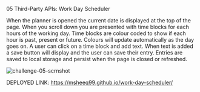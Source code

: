05 Third-Party APIs: Work Day Scheduler



When the planner is opened the current date is displayed at the top of the page.
When you scroll down you are presented with time blocks for each hours of the working day.
Time blocks are colour coded to show if each hour is past, present or future. Colours will update automatically as the day goes on.
A user can click on a time block and add text. When text is added a save button will display and the user can save their entry.
Entries are saved to local storage and persist when the page is closed or refreshed.

![challenge-05-scrnshot](https://user-images.githubusercontent.com/113865888/198308165-ac80adef-5b49-403a-852a-034c2a647fd9.png)

DEPLOYED LINK:  https://msheeq99.github.io/work-day-scheduler/



